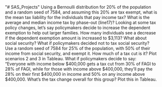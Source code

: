 "# SAS_Projects" 
Using a Bernoulli distribution for 20% of the population and a random seed of 7584, and assuming this 20% are tax exempt, what is the mean tax liability for the individuals that pay income tax?
What is the average and median income tax by phase-out (line17)?
Looking at some tax policy changes, let’s say policymakers decide to increase the dependent exemption to help out larger families. How many individuals see a decrease if the dependent exemption amount is increased to $3,113?
What about social security? What if policymakers decided not to tax social security? Use a random seed of 7584 for 25% of the population, with 50% of their income from social security, and exempt it. How much of a tax cut is it?
Plot scenarios 2 and 3 in Tableau.
What if policymakers decide to say: “Everyone with income below $400,000 gets a tax cut from 30% of FAGI to 28% of FAGI, while for those with income above $400,000, they’ll pay the 28% on their first $400,000 in income and 50% on any income above $400,000. What’s the tax change overall for this group? Plot this in Tableau.

